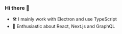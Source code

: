 ### Hi there 👋

- 🛠 I mainly work with Electron and use TypeScript
- 🙌 Enthusiastic about React, Next.js and GraphQL
